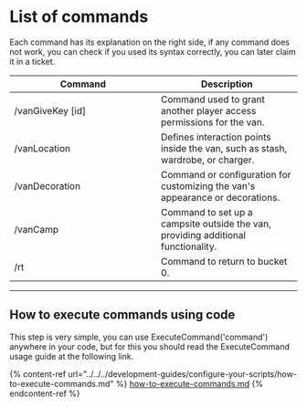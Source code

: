 # List of commands

Each command has its explanation on the right side, if any command does not work, you can check if you used its syntax correctly, you can later claim it in a ticket.

<table><thead><tr><th width="241">Command</th><th>Description</th></tr></thead><tbody><tr><td>/vanGiveKey [id]</td><td>Command used to grant another player access permissions for the van.</td></tr><tr><td>/vanLocation</td><td>Defines interaction points inside the van, such as stash, wardrobe, or charger.</td></tr><tr><td>/vanDecoration</td><td>Command or configuration for customizing the van's appearance or decorations.</td></tr><tr><td>/vanCamp</td><td>Command to set up a campsite outside the van, providing additional functionality.</td></tr><tr><td>/rt</td><td>Command to return to bucket 0.</td></tr></tbody></table>

***

## How to execute commands using code

This step is very simple, you can use ExecuteCommand('command') anywhere in your code, but for this you should read the ExecuteCommand usage guide at the following link.

{% content-ref url="../../../development-guides/configure-your-scripts/how-to-execute-commands.md" %}
[how-to-execute-commands.md](../../../development-guides/configure-your-scripts/how-to-execute-commands.md)
{% endcontent-ref %}
